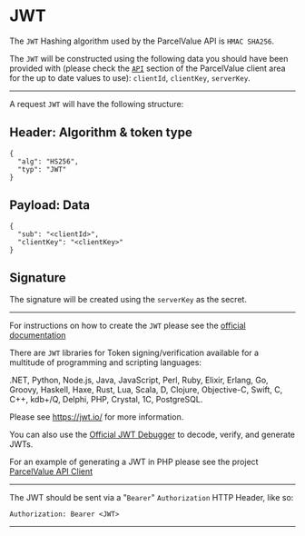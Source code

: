 # JWT

The `JWT` Hashing algorithm used by the ParcelValue API is `HMAC SHA256`.

The `JWT` will be constructed using the following data you should have been provided with (please check the [`API`](https://my.parcelvalue.eu) section of the ParcelValue client area for the up to date values to use): `clientId`, `clientKey`, `serverKey`.

---

A request `JWT` will have the following structure:

## Header: Algorithm & token type
```
{
  "alg": "HS256",
  "typ": "JWT"
}
```

## Payload: Data
```
{
  "sub": "<clientId>",
  "clientKey": "<clientKey>"
}
```

## Signature

The signature will be created using the `serverKey` as the secret.

---

For instructions on how to create the `JWT` please see the [official documentation](https://jwt.io/introduction/)

There are `JWT` libraries for Token signing/verification available for a multitude of programming and scripting languages:

.NET, Python, Node.js, Java, JavaScript, Perl, Ruby, Elixir, Erlang, Go, Groovy, Haskell, Haxe, Rust, Lua, Scala, D, Clojure, Objective-C, Swift, C, C++, kdb+/Q, Delphi, PHP, Crystal, 1C, PostgreSQL.  

Please see https://jwt.io/ for more information.

You can also use the [Official JWT Debugger](https://jwt.io/) to decode, verify, and generate JWTs.

For an example of generating a JWT in PHP please see the project [ParcelValue API Client](https://github.com/parcelvalue/api-client)

---

The JWT should be sent via a "`Bearer`" `Authorization` HTTP Header, like so:
```
Authorization: Bearer <JWT>
```

---
